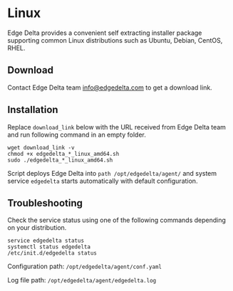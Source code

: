 # Linux

Edge Delta provides a convenient self extracting installer package supporting common Linux distributions such as Ubuntu, Debian, CentOS, RHEL.



## Download 

Contact Edge Delta team [info@edgedelta.com](mailto:info@edgedelta.com) to get a download link. 

## Installation

Replace `download_link` below with the URL received from Edge Delta team and run following command in an empty folder.

```text
wget download_link -v
chmod +x edgedelta_*_linux_amd64.sh
sudo ./edgedelta_*_linux_amd64.sh
```

Script deploys Edge Delta into `path /opt/edgedelta/agent/` and system service `edgedelta` starts automatically with default configuration.

## Troubleshooting

Check the service status using one of the following commands depending on your distribution.

```text
service edgedelta status
systemctl status edgedelta
/etc/init.d/edgedelta status
```

Configuration path: `/opt/edgedelta/agent/conf.yaml`

Log file path: `/opt/edgedelta/agent/edgedelta.log`

